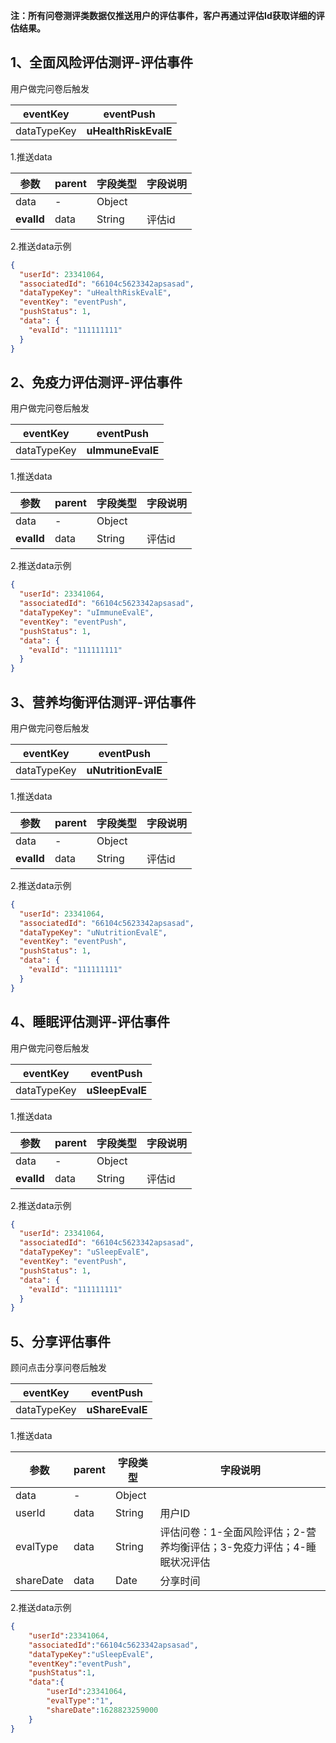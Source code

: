 **注：所有问卷测评类数据仅推送用户的评估事件，客户再通过评估Id获取详细的评估结果。**
<a name="mXsif"></a>
## 1、全面风险评估测评-评估事件
用户做完问卷后触发

| eventKey | eventPush |
| --- | --- |
| dataTypeKey | **uHealthRiskEvalE** |

1.推送data

| 参数 | parent | 字段类型 | 字段说明 |
| --- | --- | --- | --- |
| data | - | Object |  |
| **evalId** | data | String | 评估id<br /> |

2.推送data示例
```json
{
  "userId": 23341064,
  "associatedId": "66104c5623342apsasad",
  "dataTypeKey": "uHealthRiskEvalE",
  "eventKey": "eventPush",
  "pushStatus": 1,
  "data": {
    "evalId": "111111111"
  }
}
```
<a name="CAeLM"></a>
## 2、免疫力评估测评-评估事件
用户做完问卷后触发

| eventKey | eventPush |
| --- | --- |
| dataTypeKey | **uImmuneEvalE** |

1.推送data

| 参数 | parent | 字段类型 | 字段说明 |
| --- | --- | --- | --- |
| data | - | Object |  |
| **evalId** | data | String | 评估id<br /> |

2.推送data示例
```json
{
  "userId": 23341064,
  "associatedId": "66104c5623342apsasad",
  "dataTypeKey": "uImmuneEvalE",
  "eventKey": "eventPush",
  "pushStatus": 1,
  "data": {
    "evalId": "111111111"
  }
}
```
<a name="wdj1y"></a>
## 3、营养均衡评估测评-评估事件
用户做完问卷后触发

| eventKey | eventPush |
| --- | --- |
| dataTypeKey | **uNutritionEvalE** |

1.推送data

| 参数 | parent | 字段类型 | 字段说明 |
| --- | --- | --- | --- |
| data | - | Object |  |
| **evalId** | data | String | 评估id<br /> |

2.推送data示例
```json
{
  "userId": 23341064,
  "associatedId": "66104c5623342apsasad",
  "dataTypeKey": "uNutritionEvalE",
  "eventKey": "eventPush",
  "pushStatus": 1,
  "data": {
    "evalId": "111111111"
  }
}
```
<a name="uCIdJ"></a>
## 4、睡眠评估测评-评估事件
用户做完问卷后触发

| eventKey | eventPush |
| --- | --- |
| dataTypeKey | **uSleepEvalE** |

1.推送data

| 参数 | parent | 字段类型 | 字段说明 |
| --- | --- | --- | --- |
| data | - | Object |  |
| **evalId** | data | String | 评估id<br /> |

2.推送data示例
```json
{
  "userId": 23341064,
  "associatedId": "66104c5623342apsasad",
  "dataTypeKey": "uSleepEvalE",
  "eventKey": "eventPush",
  "pushStatus": 1,
  "data": {
    "evalId": "111111111"
  }
}
```
<a name="QTjgN"></a>
## 5、分享评估事件
顾问点击分享问卷后触发

| eventKey | eventPush |
| --- | --- |
| dataTypeKey | **uShareEvalE** |

1.推送data

| 参数 | parent | 字段类型 | 字段说明 |
| --- | --- | --- | --- |
| data | - | Object |  |
| userId | data | String | 用户ID<br /> |
| evalType | data | String | 评估问卷：1-全面风险评估；2-营养均衡评估；3-免疫力评估；4-睡眠状况评估 |
| shareDate | data | Date | 分享时间 |

2.推送data示例
```json
{
    "userId":23341064,
    "associatedId":"66104c5623342apsasad",
    "dataTypeKey":"uSleepEvalE",
    "eventKey":"eventPush",
    "pushStatus":1,
    "data":{
        "userId":23341064,
        "evalType":"1",
        "shareDate":1628823259000
    }
}
```
<a name="qB0u1"></a>
## ​<br />

<br />
<br />


